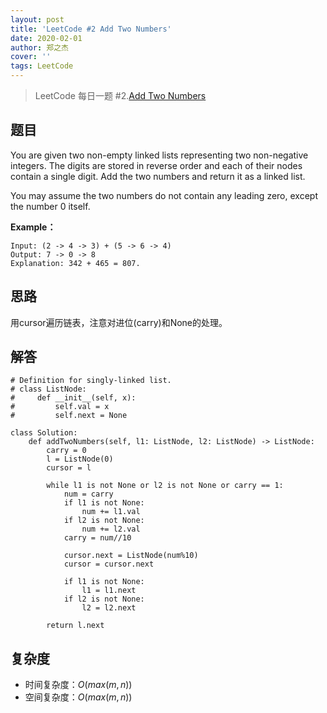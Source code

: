 ```yaml
---
layout: post
title: 'LeetCode #2 Add Two Numbers'
date: 2020-02-01
author: 郑之杰
cover: ''
tags: LeetCode
---
```


> LeetCode 每日一题 #2.[Add Two Numbers](https://leetcode-cn.com/problems/add-two-numbers/)

## 题目
You are given two non-empty linked lists representing two non-negative integers. The digits are stored in reverse order and each of their nodes contain a single digit. Add the two numbers and return it as a linked list.

You may assume the two numbers do not contain any leading zero, except the number 0 itself.

**Example：**
```
Input: (2 -> 4 -> 3) + (5 -> 6 -> 4)
Output: 7 -> 0 -> 8
Explanation: 342 + 465 = 807.
```

## 思路
用cursor遍历链表，注意对进位(carry)和None的处理。

## 解答
```
# Definition for singly-linked list.
# class ListNode:
#     def __init__(self, x):
#         self.val = x
#         self.next = None

class Solution:
    def addTwoNumbers(self, l1: ListNode, l2: ListNode) -> ListNode:
        carry = 0
        l = ListNode(0)
        cursor = l

        while l1 is not None or l2 is not None or carry == 1:
            num = carry
            if l1 is not None:
                num += l1.val
            if l2 is not None:
                num += l2.val
            carry = num//10

            cursor.next = ListNode(num%10)
            cursor = cursor.next

            if l1 is not None:
                l1 = l1.next
            if l2 is not None:
                l2 = l2.next

        return l.next
```

## 复杂度

- 时间复杂度：$O(max(m,n))$
- 空间复杂度：$O(max(m,n))$
